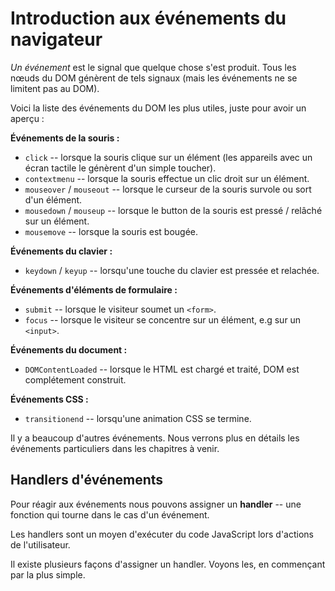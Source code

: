 # Introduction aux événements du navigateur

*Un événement* est le signal que quelque chose s'est produit. Tous les nœuds du DOM génèrent de tels signaux (mais les événements ne se limitent pas au DOM).

Voici la liste des événements du DOM les plus utiles, juste pour avoir un aperçu :

**Événements de la souris :**
- `click` -- lorsque la souris clique sur un élément (les appareils avec un écran tactile le génèrent d'un simple toucher).
- `contextmenu` -- lorsque la souris effectue un clic droit sur un élément.
- `mouseover` / `mouseout` -- lorsque le curseur de la souris survole ou sort d'un élément.
- `mousedown` / `mouseup` -- lorsque le button de la souris est pressé / relâché sur un élément.
- `mousemove` -- lorsque la souris est bougée.

**Événements du clavier :**
- `keydown` / `keyup` -- lorsqu'une touche du clavier est pressée et relachée.

**Événements d'éléments de formulaire :**
- `submit` -- lorsque le visiteur soumet un `<form>`.
- `focus` -- lorsque le visiteur se concentre sur un élément, e.g sur un `<input>`.

**Événements du document :**
- `DOMContentLoaded` -- lorsque le HTML est chargé et traité, DOM est complétement construit.

**Événements CSS :**
- `transitionend` -- lorsqu'une animation CSS se termine.

Il y a beaucoup d'autres événements. Nous verrons plus en détails les événements particuliers dans les chapitres à venir.

## Handlers d'événements

Pour réagir aux événements nous pouvons assigner un **handler** -- une fonction qui tourne dans le cas d'un événement.

Les handlers sont un moyen d'exécuter du code JavaScript lors d'actions de l'utilisateur.

Il existe plusieurs façons d'assigner un handler.
Voyons les, en commençant par la plus simple.
